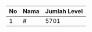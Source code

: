 | No | Nama            | Jumlah Level |
|----|-----------------|--------------|
| 1  | #    |    5701        |
